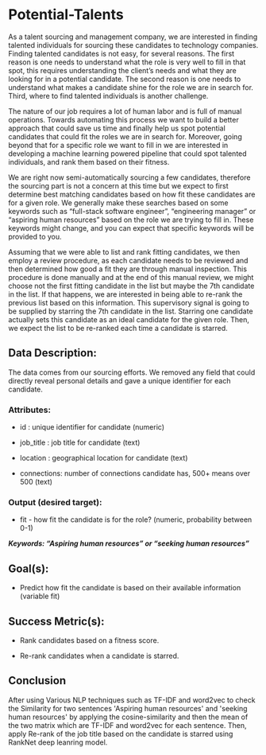 # Potential-Talents

As a talent sourcing and management company, we are interested in finding talented individuals for sourcing these candidates to technology companies. Finding talented candidates is not easy, for several reasons. The first reason is one needs to understand what the role is very well to fill in that spot, this requires understanding the client’s needs and what they are looking for in a potential candidate. The second reason is one needs to understand what makes a candidate shine for the role we are in search for. Third, where to find talented individuals is another challenge.

The nature of our job requires a lot of human labor and is full of manual operations. Towards automating this process we want to build a better approach that could save us time and finally help us spot potential candidates that could fit the roles we are in search for. Moreover, going beyond that for a specific role we want to fill in we are interested in developing a machine learning powered pipeline that could spot talented individuals, and rank them based on their fitness.

We are right now semi-automatically sourcing a few candidates, therefore the sourcing part is not a concern at this time but we expect to first determine best matching candidates based on how fit these candidates are for a given role. We generally make these searches based on some keywords such as “full-stack software engineer”, “engineering manager” or “aspiring human resources” based on the role we are trying to fill in. These keywords might change, and you can expect that specific keywords will be provided to you.

Assuming that we were able to list and rank fitting candidates, we then employ a review procedure, as each candidate needs to be reviewed and then determined how good a fit they are through manual inspection. This procedure is done manually and at the end of this manual review, we might choose not the first fitting candidate in the list but maybe the 7th candidate in the list. If that happens, we are interested in being able to re-rank the previous list based on this information. This supervisory signal is going to be supplied by starring the 7th candidate in the list. Starring one candidate actually sets this candidate as an ideal candidate for the given role. Then, we expect the list to be re-ranked each time a candidate is starred.



## Data Description:

The data comes from our sourcing efforts. We removed any field that could directly reveal personal details and gave a unique identifier for each candidate. 

### Attributes:
- id : unique identifier for candidate (numeric)

- job_title : job title for candidate (text)

- location : geographical location for candidate (text)

- connections: number of connections candidate has, 500+ means over 500 (text)

### Output (desired target):
- fit - how fit the candidate is for the role? (numeric, probability between 0-1)

***Keywords: “Aspiring human resources” or “seeking human resources”***

## Goal(s):

- Predict how fit the candidate is based on their available information (variable fit)

## Success Metric(s):

- Rank candidates based on a fitness score.

- Re-rank candidates when a candidate is starred.

## Conclusion
After using Various NLP techniques such as TF-IDF and word2vec to check the Similarity for two sentences 'Aspiring human resources' and 'seeking human resources' by applying the cosine-similarity and then the mean of the two matrix which are TF-IDF and word2vec for each sentence. Then, apply Re-rank of the job title based on the candidate is starred using RankNet deep leanring model.
